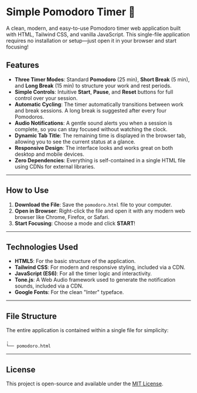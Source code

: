 # Simple Pomodoro Timer 🍅

A clean, modern, and easy-to-use Pomodoro timer web application built with HTML, Tailwind CSS, and vanilla JavaScript. This single-file application requires no installation or setup—just open it in your browser and start focusing\!

## Features

  * **Three Timer Modes**: Standard **Pomodoro** (25 min), **Short Break** (5 min), and **Long Break** (15 min) to structure your work and rest periods.
  * **Simple Controls**: Intuitive **Start**, **Pause**, and **Reset** buttons for full control over your session.
  * **Automatic Cycling**: The timer automatically transitions between work and break sessions. A long break is suggested after every four Pomodoros.
  * **Audio Notifications**: A gentle sound alerts you when a session is complete, so you can stay focused without watching the clock.
  * **Dynamic Tab Title**: The remaining time is displayed in the browser tab, allowing you to see the current status at a glance.
  * **Responsive Design**: The interface looks and works great on both desktop and mobile devices.
  * **Zero Dependencies**: Everything is self-contained in a single HTML file using CDNs for external libraries.

-----

## How to Use

1.  **Download the File**: Save the `pomodoro.html` file to your computer.
2.  **Open in Browser**: Right-click the file and open it with any modern web browser like Chrome, Firefox, or Safari.
3.  **Start Focusing**: Choose a mode and click **START**\!

-----

## Technologies Used

  * **HTML5**: For the basic structure of the application.
  * **Tailwind CSS**: For modern and responsive styling, included via a CDN.
  * **JavaScript (ES6)**: For all the timer logic and interactivity.
  * **Tone.js**: A Web Audio framework used to generate the notification sounds, included via a CDN.
  * **Google Fonts**: For the clean "Inter" typeface.

-----

## File Structure

The entire application is contained within a single file for simplicity:

```
.
└── pomodoro.html
```

-----

## License

This project is open-source and available under the [MIT License](https://opensource.org/licenses/MIT).
